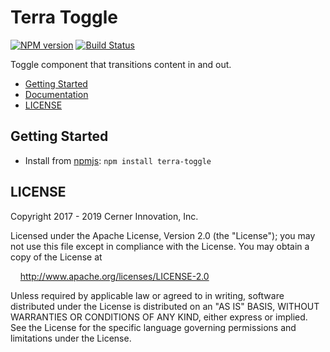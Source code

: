 # Terra Toggle


[![NPM version](https://badgen.net/npm/v/terra-toggle)](https://www.npmjs.org/package/terra-toggle)
[![Build Status](https://badgen.net/travis/cerner/terra-core)](https://travis-ci.com/cerner/terra-core)

Toggle component that transitions content in and out.

- [Getting Started](#getting-started)
- [Documentation](https://github.com/cerner/terra-core/tree/master/packages/terra-toggle/docs)
- [LICENSE](#license)

## Getting Started

- Install from [npmjs](https://www.npmjs.com): `npm install terra-toggle`

## LICENSE

Copyright 2017 - 2019 Cerner Innovation, Inc.

Licensed under the Apache License, Version 2.0 (the "License"); you may not use this file except in compliance with the License. You may obtain a copy of the License at

&nbsp;&nbsp;&nbsp;&nbsp;http://www.apache.org/licenses/LICENSE-2.0

Unless required by applicable law or agreed to in writing, software distributed under the License is distributed on an "AS IS" BASIS, WITHOUT WARRANTIES OR CONDITIONS OF ANY KIND, either express or implied. See the License for the specific language governing permissions and limitations under the License.
